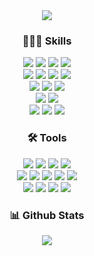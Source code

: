 <!--
**IDIOcoder/IDIOcoder** is a ✨ _special_ ✨ repository because its `README.md` (this file) appears on your GitHub profile.

Here are some ideas to get you started:

- 🔭 I’m currently working on ...
- 🌱 I’m currently learning ...
- 👯 I’m looking to collaborate on ...
- 🤔 I’m looking for help with ...
- 💬 Ask me about ...
- 📫 How to reach me: ...
- 😄 Pronouns: ...
- ⚡ Fun fact: ...
-->
<div align="center">
  <img src="https://capsule-render.vercel.app/api?type=transparent&fontColor=703ee5&text=O_Harang&height=150&fontSize=60&desc=Web%20backend%20developer&descAlignY=75&descAlign=60" />
</div>

<div align="center">
  <h3> 🧑🏻‍💻 Skills </h3>
  <img src=https://img.shields.io/badge/Java-ED8B00?style=for-the-badge&logo=openjdk&logoColor=white />
  <img src=https://img.shields.io/badge/Python-14354C?style=for-the-badge&logo=python&logoColor=white />
  <img src=https://img.shields.io/badge/MySQL-00000F?style=for-the-badge&logo=mysql&logoColor=white />
  <img src=https://img.shields.io/badge/PostgreSQL-316192?style=for-the-badge&logo=postgresql&logoColor=white />
  <br>
  <img src=https://img.shields.io/badge/Spring-6DB33F?style=for-the-badge&logo=spring&logoColor=white />
  <img src=https://img.shields.io/badge/Spring_Security-6DB33F?style=for-the-badge&logo=Spring-Security&logoColor=white />
  <img src=https://img.shields.io/badge/Gradle-02303A.svg?style=for-the-badge&logo=Gradle&logoColor=white />
  <img src=https://img.shields.io/badge/Hibernate-59666C?style=for-the-badge&logo=Hibernate&logoColor=white />
  <br>
  <img src=https://img.shields.io/badge/Amazon_AWS-FF9900?style=for-the-badge&logo=amazonaws&logoColor=white />
  <img src=https://img.shields.io/badge/Google_Cloud-4285F4?style=for-the-badge&logo=google-cloud&logoColor=white />
  <img src=https://img.shields.io/badge/Flask-000000?style=for-the-badge&logo=flask&logoColor=white />
  <br>
  <img src=https://img.shields.io/badge/mac%20os-000000?style=for-the-badge&logo=apple&logoColor=white />
  <img src=https://img.shields.io/badge/Ubuntu-E95420?style=for-the-badge&logo=ubuntu&logoColor=white />
  <br>
  <img src=https://img.shields.io/badge/docker-%230db7ed.svg?style=for-the-badge&logo=docker&logoColor=white />
  <img src=https://img.shields.io/badge/TensorFlow-FF6F00?style=for-the-badge&logo=tensorflow&logoColor=white />
  <img src=https://img.shields.io/badge/-Swagger-%23Clojure?style=for-the-badge&logo=swagger&logoColor=white />
</div>

<div align="center">
  <h3> 🛠️ Tools </h3>
  <img src=https://img.shields.io/badge/PyCharm-000000.svg?&style=for-the-badge&logo=PyCharm&logoColor=white />
  <img src=https://img.shields.io/badge/IntelliJ_IDEA-000000.svg?style=for-the-badge&logo=intellij-idea&logoColor=white />
  <img src=https://img.shields.io/badge/Eclipse-2C2255?style=for-the-badge&logo=eclipse&logoColor=white />
  <img src=https://img.shields.io/badge/Colab-F9AB00?style=for-the-badge&logo=googlecolab&color=525252 />
  <br>
  <img src=https://img.shields.io/badge/Notion-000000?style=for-the-badge&logo=notion&logoColor=white />
  <img src=https://img.shields.io/badge/Discord-7289DA?style=for-the-badge&logo=discord&logoColor=white />
  <img src=https://img.shields.io/badge/Jira-0052CC?style=for-the-badge&logo=Jira&logoColor=white />
  <img src=https://img.shields.io/badge/Trello-0052CC?style=for-the-badge&logo=trello&logoColor=white />
  <img src=https://img.shields.io/badge/Slack-4A154B?style=for-the-badge&logo=slack&logoColor=white />
  <br>
  <img src=https://img.shields.io/badge/GitHub-100000?style=for-the-badge&logo=github&logoColor=white />
  <img src=https://img.shields.io/badge/GIT-E44C30?style=for-the-badge&logo=git&logoColor=white />
  <img src=https://img.shields.io/badge/GitHub_Actions-2088FF?style=for-the-badge&logo=github-actions&logoColor=white />
  <img src=https://img.shields.io/badge/Supabase-181818?style=for-the-badge&logo=supabase&logoColor=white />
</div>


<div align="center">
  <h3> 📊 Github Stats </h3>
  <img src=https://github-readme-stats.vercel.app/api/top-langs/?username=IDIOcoder&theme=blue-green />
</div>
